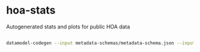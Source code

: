 # hoa-stats

Autogenerated stats and plots for public HOA data

##

```bash
datamodel-codegen --input metadata-schemas/metadata-schema.json --input-file-type jsonschema --output metadata-model.py --output-model-type pydantic_v2.BaseModel --use-annotated --enum-field-as-literal all --use-union-operator --use-standard-collections
```

